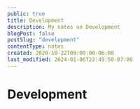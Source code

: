 ```yaml
---
public: true
title: Development
description: My notes on Development
blogPost: false
postSlug: "development"
contentType: notes
created: 2020-10-22T09:00:00-06:00
last_modified: 2024-01-06T22:49:50-07:00
---
```


# Development

